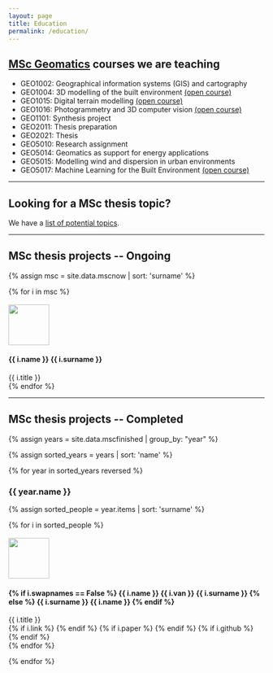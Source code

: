 ```yaml
---
layout: page
title: Education
permalink: /education/
---
```


<section id="courses"></section>

<h2><a href="http://www.geomatics.tudelft.nl">MSc Geomatics</a> courses we are teaching</h2>

  * GEO1002: Geographical information systems (GIS) and cartography
  * GEO1004: 3D modelling of the built environment <a href="https://3d.bk.tudelft.nl/courses/geo1004/"><i class="fas fa-home"></i> (open course)</a>
  * GEO1015: Digital terrain modelling <a href="https://3d.bk.tudelft.nl/courses/geo1015/"><i class="fas fa-home"></i> (open course)</a>
  * GEO1016: Photogrammetry and 3D computer vision <a href="https://3d.bk.tudelft.nl/courses/geo1016/"><i class="fas fa-home"></i> (open course)</a>
  * GEO1101: Synthesis project
  * GEO2011: Thesis preparation
  * GEO2021: Thesis <a href="https://geomatics.bk.tudelft.nl/geo2021/"><i class="fas fa-home"></i></a>
  * GEO5010: Research assignment <a href="https://3d.bk.tudelft.nl/courses/geo5010/"><i class="fas fa-home"></i></a>
  * GEO5014: Geomatics as support for energy applications
  * GEO5015: Modelling wind and dispersion in urban environments
  * GEO5017: Machine Learning for the Built Environment <a href="https://3d.bk.tudelft.nl/courses/geo5017/"><i class="fas fa-home"></i> (open course)</a>

<!-- <h2>Other courses we are teaching</h2>

  * [BK6ON5](https://studiegids.tudelft.nl/a101_displayCourse.do?course_id=48823): Ontwerpen 5 Gebieds(her)ontwikkeling in het Metropolitane Landschap
  * [BK4AC2](https://studiegids.tudelft.nl/a101_displayCourse.do?course_id=48774): AC2 – Empirische Onderzoekstechnieken voor Bouwkunde -->

- - -

<section id="theses"></section>
<h2>Looking for a MSc thesis topic?</h2>

We have a [list of potential topics](msctopics).


- - - 

## MSc thesis projects -- Ongoing

{% assign msc = site.data.mscnow | sort: 'surname' %}

<div class="row">
{% for i in msc %}
  <div class="col-xs-12 col-md-6">
  <div class="media">
    <br/>
    <div class="media-left pull-left">
      <img class="media-object" style="width:80px;height:80px;" src="{{ '/img/msc/' | append: i.image | prepend: site.baseurl }}"/>
    </div>
    <div class="media-body">
      <h4 class="media-heading">{{ i.name }} {{ i.surname }}</h4>
      {{ i.title }}
    </div>
  </div>
</div>
{% endfor %}
</div>


- - -

## MSc thesis projects -- Completed


{% assign years = site.data.mscfinished | group_by: "year" %}

{% assign sorted_years = years | sort: 'name' %}

{% for year in sorted_years reversed %}

<h3> {{ year.name }} </h3>

{% assign sorted_people = year.items | sort: 'surname' %}

<div class="row">
{% for i in sorted_people %}
  <div class="col-xs-12 col-md-6">
  <div class="media">
    <br/>
    <div class="media-left pull-left">
      <a href="{{ i.link }}">
      <img class="media-object" style="width:80px;height:80px;" src="{{ '/img/msc/' | append: i.image | prepend: site.baseurl }}"/>
      <!-- <img class="media-object" data-holder-rendered="true" style="width:64px;height:64px;" src="https://placeimg.com/64/64/any" alt="64x64"> -->
    </a>
    </div>
    <div class="media-body">
      <h4 class="media-heading">
        {% if i.swapnames == False %}
          {{ i.name }} {{ i.van }} {{ i.surname }}
        {% else %}
          {{ i.surname }} {{ i.name }}
        {% endif %}
      </h4>
      {{ i.title }}
      <br/>
        <!-- <small>({{ i.year }})</small> -->
        {% if i.link %}
          <small><a href="{{ i.link }}"><i class="fas fa-book" title="thesis"></i></a></small>
        {% endif %}
        {% if i.paper %}
          <small><a href="{{ i.paper }}"><i class="fas fa-file-alt" title="paper"></i></a></small>
        {% endif %}
        {% if i.github %}
          <small><a href="{{ i.github }}"><i class="fab fa-github" title="github"></i></a></small> 
        {% endif %}
    </div>
  </div>
</div>
{% endfor %}
</div>

{% endfor %}



